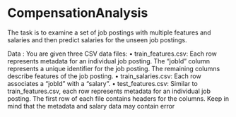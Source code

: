 # CompensationAnalysis

The task is to examine a set of job postings with multiple features and salaries and then predict salaries for the unseen job postings.

Data :
You are given three CSV data files:
• train_features.csv: Each row represents metadata for an individual job posting.
The “jobId” column represents a unique identifier for the job posting. The remaining columns describe features of the job posting.
• train_salaries.csv: Each row associates a “jobId” with a “salary”.
• test_features.csv: Similar to train_features.csv, each row represents metadata for an individual job posting.
The first row of each file contains headers for the columns. Keep in mind that the metadata and salary data may contain error
